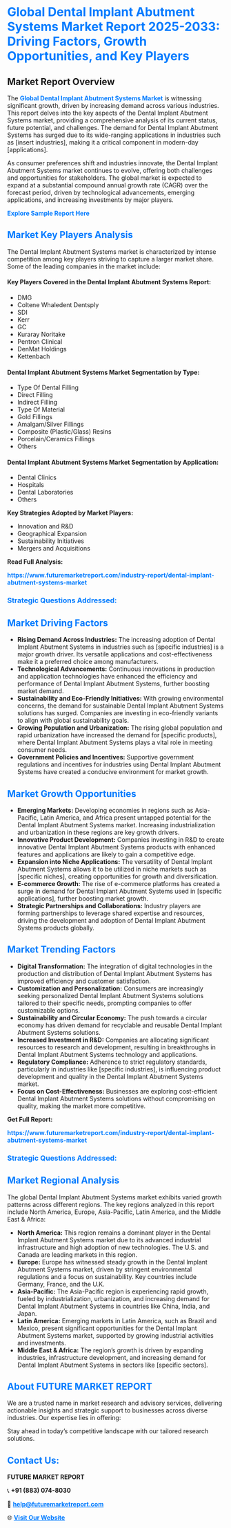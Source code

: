 <h1 style="color: #007BFF;">Global Dental Implant Abutment Systems Market Report 2025-2033: Driving Factors, Growth Opportunities, and Key Players</h1>

<section id="overview">
<h2>Market Report Overview</h2>
<p>The <a href="https://www.futuremarketreport.com/industry-report/dental-implant-abutment-systems-market" style="color: #007BFF; text-decoration: none;"><strong>Global Dental Implant Abutment Systems Market</strong></a> is witnessing significant growth, driven by increasing demand across various industries. This report delves into the key aspects of the Dental Implant Abutment Systems market, providing a comprehensive analysis of its current status, future potential, and challenges. The demand for Dental Implant Abutment Systems has surged due to its wide-ranging applications in industries such as [insert industries], making it a critical component in modern-day [applications].</p>
<p>As consumer preferences shift and industries innovate, the Dental Implant Abutment Systems market continues to evolve, offering both challenges and opportunities for stakeholders. The global market is expected to expand at a substantial compound annual growth rate (CAGR) over the forecast period, driven by technological advancements, emerging applications, and increasing investments by major players.</p>
</section>

<section id="overview">
<p><a href="https://www.futuremarketreport.com/request-sample/reportId=34388" style="color: #007BFF; text-decoration: none;"><strong>Explore Sample Report Here</strong></a></p>
</section>

<section id="key-players">
<h2 style="color: #007BFF;">Market Key Players Analysis</h2>
<p>The Dental Implant Abutment Systems market is characterized by intense competition among key players striving to capture a larger market share. Some of the leading companies in the market include:</p>
<h4>Key Players Covered in the Dental Implant Abutment Systems Report:</h4>
<ul><li>DMG</li><li>Coltene Whaledent Dentsply</li><li>SDI</li><li>Kerr</li><li>GC</li><li>Kuraray Noritake</li><li>Pentron Clinical</li><li>DenMat Holdings</li><li>Kettenbach</li></ul>
<h4>Dental Implant Abutment Systems Market Segmentation by Type:</h4>
<ul><li>Type Of Dental Filling</li><li>Direct Filling</li><li>Indirect Filling</li><li>Type Of Material</li><li>Gold Fillings</li><li>Amalgam/Silver Fillings</li><li>Composite (Plastic/Glass) Resins</li><li>Porcelain/Ceramics Fillings</li><li>Others</li></ul>

<h4>Dental Implant Abutment Systems Market Segmentation by Application:</h4>
<ul><li>Dental Clinics</li><li>Hospitals</li><li>Dental Laboratories</li><li>Others</li></ul>
<p><strong>Key Strategies Adopted by Market Players:</strong></p>
<ul>
<li>Innovation and R&D</li>
<li>Geographical Expansion</li>
<li>Sustainability Initiatives</li>
<li>Mergers and Acquisitions</li>
</ul>
</section>

<section>
<p><strong>Read Full Analysis: </strong></p><a href="https://www.futuremarketreport.com/industry-report/dental-implant-abutment-systems-market" style="color: #007BFF; text-decoration: none;"><strong>https://www.futuremarketreport.com/industry-report/dental-implant-abutment-systems-market</strong></a>
<h3 style="color: #007BFF;">Strategic Questions Addressed:</h3>
</section>

<section id="driving-factors">
<h2 style="color: #007BFF;">Market Driving Factors</h2>
<ul>
<li><strong>Rising Demand Across Industries:</strong> The increasing adoption of Dental Implant Abutment Systems in industries such as [specific industries] is a major growth driver. Its versatile applications and cost-effectiveness make it a preferred choice among manufacturers.</li>
<li><strong>Technological Advancements:</strong> Continuous innovations in production and application technologies have enhanced the efficiency and performance of Dental Implant Abutment Systems, further boosting market demand.</li>
<li><strong>Sustainability and Eco-Friendly Initiatives:</strong> With growing environmental concerns, the demand for sustainable Dental Implant Abutment Systems solutions has surged. Companies are investing in eco-friendly variants to align with global sustainability goals.</li>
<li><strong>Growing Population and Urbanization:</strong> The rising global population and rapid urbanization have increased the demand for [specific products], where Dental Implant Abutment Systems plays a vital role in meeting consumer needs.</li>
<li><strong>Government Policies and Incentives:</strong> Supportive government regulations and incentives for industries using Dental Implant Abutment Systems have created a conducive environment for market growth.</li>
</ul>
</section>

<section id="growth-opportunities">
<h2 style="color: #007BFF;">Market Growth Opportunities</h2>
<ul>
<li><strong>Emerging Markets:</strong> Developing economies in regions such as Asia-Pacific, Latin America, and Africa present untapped potential for the Dental Implant Abutment Systems market. Increasing industrialization and urbanization in these regions are key growth drivers.</li>
<li><strong>Innovative Product Development:</strong> Companies investing in R&D to create innovative Dental Implant Abutment Systems products with enhanced features and applications are likely to gain a competitive edge.</li>
<li><strong>Expansion into Niche Applications:</strong> The versatility of Dental Implant Abutment Systems allows it to be utilized in niche markets such as [specific niches], creating opportunities for growth and diversification.</li>
<li><strong>E-commerce Growth:</strong> The rise of e-commerce platforms has created a surge in demand for Dental Implant Abutment Systems used in [specific applications], further boosting market growth.</li>
<li><strong>Strategic Partnerships and Collaborations:</strong> Industry players are forming partnerships to leverage shared expertise and resources, driving the development and adoption of Dental Implant Abutment Systems products globally.</li>
</ul>
</section>

<section id="trending-factors">
<h2 style="color: #007BFF;">Market Trending Factors</h2>
<ul>
<li><strong>Digital Transformation:</strong> The integration of digital technologies in the production and distribution of Dental Implant Abutment Systems has improved efficiency and customer satisfaction.</li>
<li><strong>Customization and Personalization:</strong> Consumers are increasingly seeking personalized Dental Implant Abutment Systems solutions tailored to their specific needs, prompting companies to offer customizable options.</li>
<li><strong>Sustainability and Circular Economy:</strong> The push towards a circular economy has driven demand for recyclable and reusable Dental Implant Abutment Systems solutions.</li>
<li><strong>Increased Investment in R&D:</strong> Companies are allocating significant resources to research and development, resulting in breakthroughs in Dental Implant Abutment Systems technology and applications.</li>
<li><strong>Regulatory Compliance:</strong> Adherence to strict regulatory standards, particularly in industries like [specific industries], is influencing product development and quality in the Dental Implant Abutment Systems market.</li>
<li><strong>Focus on Cost-Effectiveness:</strong> Businesses are exploring cost-efficient Dental Implant Abutment Systems solutions without compromising on quality, making the market more competitive.</li>
</ul>
</section>

<section>
<p><strong>Get Full Report: </strong></p><a href="https://www.futuremarketreport.com/industry-report/dental-implant-abutment-systems-market" style="color: #007BFF; text-decoration: none;"><strong>https://www.futuremarketreport.com/industry-report/dental-implant-abutment-systems-market</strong></a>
<h3 style="color: #007BFF;">Strategic Questions Addressed:</h3>
</section>


<section id="regional-analysis">
<h2 style="color: #007BFF;">Market Regional Analysis</h2>
<p>The global Dental Implant Abutment Systems market exhibits varied growth patterns across different regions. The key regions analyzed in this report include North America, Europe, Asia-Pacific, Latin America, and the Middle East & Africa:</p>
<ul>
<li><strong>North America:</strong> This region remains a dominant player in the Dental Implant Abutment Systems market due to its advanced industrial infrastructure and high adoption of new technologies. The U.S. and Canada are leading markets in this region.</li>
<li><strong>Europe:</strong> Europe has witnessed steady growth in the Dental Implant Abutment Systems market, driven by stringent environmental regulations and a focus on sustainability. Key countries include Germany, France, and the U.K.</li>
<li><strong>Asia-Pacific:</strong> The Asia-Pacific region is experiencing rapid growth, fueled by industrialization, urbanization, and increasing demand for Dental Implant Abutment Systems in countries like China, India, and Japan.</li>
<li><strong>Latin America:</strong> Emerging markets in Latin America, such as Brazil and Mexico, present significant opportunities for the Dental Implant Abutment Systems market, supported by growing industrial activities and investments.</li>
<li><strong>Middle East & Africa:</strong> The region’s growth is driven by expanding industries, infrastructure development, and increasing demand for Dental Implant Abutment Systems in sectors like [specific sectors].</li>
</ul>
</section>

<footer>
<h2 style="color: #007BFF;">About FUTURE MARKET REPORT</h2>
<p>We are a trusted name in market research and advisory services, delivering actionable insights and strategic support to businesses across diverse industries. Our expertise lies in offering:</p>

<p>Stay ahead in today’s competitive landscape with our tailored research solutions.</p>

<h2 style="color: #007BFF;">Contact Us:</h2>
<p><strong>FUTURE MARKET REPORT</strong></p>
<p>📞 <strong>+91 (883) 074-8030</strong></p>
<p>📧 <strong><a href="mailto:help@futuremarketreport.com" style="color: #007BFF;">help@futuremarketreport.com</a></strong></p>
<p>🌐 <strong><a href="https://www.futuremarketreport.com/" style="color: #007BFF;">Visit Our Website</a></strong></p>
</footer>